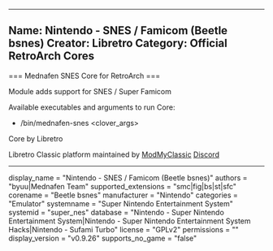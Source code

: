 -----------------------
Name: Nintendo - SNES / Famicom (Beetle bsnes)
Creator: Libretro
Category: Official RetroArch Cores
-----------------------

=== Mednafen SNES Core for RetroArch ===

Module adds support for SNES / Super Famicom

Available executables and arguments to run Core:
- /bin/mednafen-snes <rom> <clover_args>

Core by Libretro

Libretro Classic platform maintained by [ModMyClassic](https://modmyclassic.com) [Discord](https://discordapp.com/invite/8gygsrw)

-----------------------

display_name = "Nintendo - SNES / Famicom (Beetle bsnes)"
authors = "byuu|Mednafen Team"
supported_extensions = "smc|fig|bs|st|sfc"
corename = "Beetle bsnes"
manufacturer = "Nintendo"
categories = "Emulator"
systemname = "Super Nintendo Entertainment System"
systemid = "super_nes"
database = "Nintendo - Super Nintendo Entertainment System|Nintendo - Super Nintendo Entertainment System Hacks|Nintendo - Sufami Turbo"
license = "GPLv2"
permissions = ""
display_version = "v0.9.26"
supports_no_game = "false"
